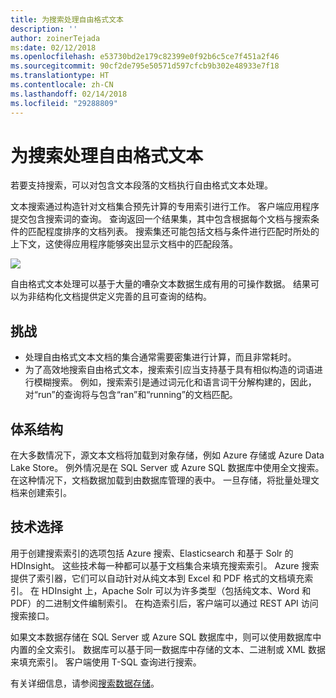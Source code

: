 ```yaml
---
title: 为搜索处理自由格式文本
description: ''
author: zoinerTejada
ms:date: 02/12/2018
ms.openlocfilehash: e53730bd2e179c82399e0f92b6c5ce7f451a2f46
ms.sourcegitcommit: 90cf2de795e50571d597cfcb9b302e48933e7f18
ms.translationtype: HT
ms.contentlocale: zh-CN
ms.lasthandoff: 02/14/2018
ms.locfileid: "29288809"
---
```

# <a name="processing-free-form-text-for-search"></a>为搜索处理自由格式文本

若要支持搜索，可以对包含文本段落的文档执行自由格式文本处理。

文本搜索通过构造针对文档集合预先计算的专用索引进行工作。 客户端应用程序提交包含搜索词的查询。 查询返回一个结果集，其中包含根据每个文档与搜索条件的匹配程度排序的文档列表。 搜索集还可能包括文档与条件进行匹配时所处的上下文，这使得应用程序能够突出显示文档中的匹配段落。 

![](./images/search-pipeline.png)

自由格式文本处理可以基于大量的嘈杂文本数据生成有用的可操作数据。 结果可以为非结构化文档提供定义完善的且可查询的结构。


## <a name="challenges"></a>挑战

- 处理自由格式文本文档的集合通常需要密集进行计算，而且非常耗时。
- 为了高效地搜索自由格式文本，搜索索引应当支持基于具有相似构造的词语进行模糊搜索。 例如，搜索索引是通过词元化和语言词干分解构建的，因此，对“run”的查询将与包含“ran”和“running”的文档匹配。

## <a name="architecture"></a>体系结构

在大多数情况下，源文本文档将加载到对象存储，例如 Azure 存储或 Azure Data Lake Store。 例外情况是在 SQL Server 或 Azure SQL 数据库中使用全文搜索。 在这种情况下，文档数据加载到由数据库管理的表中。 一旦存储，将批量处理文档来创建索引。

## <a name="technology-choices"></a>技术选择

用于创建搜索索引的选项包括 Azure 搜索、Elasticsearch 和基于 Solr 的 HDInsight。 这些技术每一种都可以基于文档集合来填充搜索索引。 Azure 搜索提供了索引器，它们可以自动针对从纯文本到 Excel 和 PDF 格式的文档填充索引。 在 HDInsight 上，Apache Solr 可以为许多类型（包括纯文本、Word 和 PDF）的二进制文件编制索引。 在构造索引后，客户端可以通过 REST API 访问搜索接口。 

如果文本数据存储在 SQL Server 或 Azure SQL 数据库中，则可以使用数据库中内置的全文索引。 数据库可以基于同一数据库中存储的文本、二进制或 XML 数据来填充索引。 客户端使用 T-SQL 查询进行搜索。 

有关详细信息，请参阅[搜索数据存储](../technology-choices/search-options.md)。
